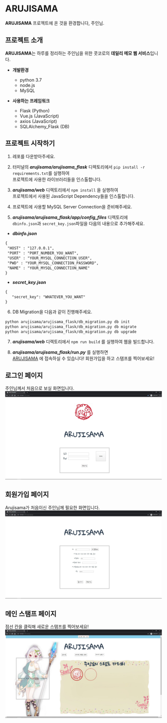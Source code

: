 
# ARUJISAMA
 **ARUJISAMA** 프로젝트에 온 것을 환경합니다, 주인님.
## 프로젝트 소개
 **ARUJISAMA**는 하루를 정리하는 주인님을 위한 콧코로의 **데일리 메모 웹 서비스**입니다.
 
  * **개발환경**
    * python 3.7
    * node.js
    * MySQL
    
  * **사용하는 프레임워크**
    * Flask (Python)
    * Vue.js (JavaScript)
    * axios (JavaScript)
    * SQLAlchemy_Flask (DB)
    
## 프로젝트 시작하기
  
  1. 레포를 다운받아주세요.
  
  2. 터미널의 **_arujisama/arujisama_flask_** 디렉토리에서 `pip install -r requirements.txt`를 실행하여  
  프로젝트에 사용한 라이브러리들을 인스톨합니다.
  
  3. **_arujisama/web_** 디렉토리에서 `npm install` 을 실행하여  
  프로젝트에서 사용된 JavaScript Dependency들을 인스톨합니다.
  
  4. 프로젝트에 사용할 MySQL Server Connection을 준비해주세요.
  
  5. **_arujisama/arujisama_flask/app/config_files_** 디렉토리에  
  `dbinfo.json`과 `secret_key.json`파일을 다음의 내용으로 추가해주세요.
  
  * **_dbinfo.json_**
  ```{.json}
  {
   "HOST" : "127.0.0.1",
   "PORT" : "PORT_NUMBER_YOU_WANT",
   "USER" : "YOUR_MYSQL_CONNECTION_USER",
   "PWD" : "YOUR_MYSQL_CONNECTION_PASSWORD",
   "NAME" : "YOUR_MYSQL_CONNECTION_NAME"
  }
   ```
   * **_secret_key.json_**
   ```{.json}
   {
      "secret_key": "WHATEVER_YOU_WANT"
  }
  ```
  
  6. DB Migration을 다음과 같이 진행해주세요.
  ```
  python arujisama/arujisama_flask/db_migration.py db init
  python arujisama/arujisama_flask/db_migration.py db migrate
  python arujisama/arujisama_flask/db_migration.py db upgrade
  ```
  
  7. **_arujisama/web_** 디렉토리에서 `npm run build` 를 실행하여 웹을 빌드합니다.
  
  8. **_arujisama/arujisama_flask/run.py_** 를 실행하면  
  [ARUJISAMA](http://127.0.0.1:3781) 에 접속하실 수 있습니다! 회원가입을 하고 스탬프를 찍어보세요!
  
  
## 로그인 페이지
주인님께서 처음으로 보실 화면입니다.
![LOGIN](./README_IMAGE/LOGIN.JPG)

## 회원가입 페이지
Arujisama가 처음이신 주인님께 필요한 화면입니다.
![SIGN_UP](./README_IMAGE/SIGN_UP.JPG)

## 메인 스탬프 페이지

점선 칸을 클릭해 새로운 스탬프를 찍어보세요!
![MAIN](./README_IMAGE/MAIN.JPG)
